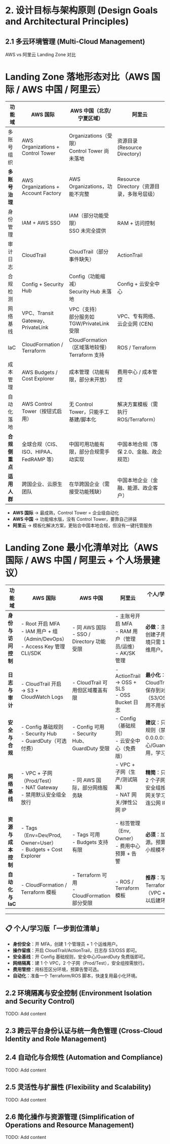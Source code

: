 # 2. 设计目标与架构原则 (Design Goals and Architectural Principles)

## 2.1 多云环境管理 (Multi-Cloud Management)

AWS vs 阿里云 Landing Zone 对比


# Landing Zone 落地形态对比（AWS 国际 / AWS 中国 / 阿里云）

| 功能域       | AWS 国际                                | AWS 中国（北京/宁夏区域）                        | 阿里云                                   |
| ------------ | --------------------------------------- | ------------------------------------------------ | ---------------------------------------- |
| 多账号组织   | AWS Organizations + Control Tower       | Organizations（受限）<br>Control Tower 尚未落地  | 资源目录 (Resource Directory)             |
| **多账号治理**   | AWS Organizations + Account Factory     | AWS Organizations，功能不完整                    | Resource Directory（资源目录，多账号层级） |
| 身份管理     | IAM + AWS SSO                           | IAM（部分功能受限）<br>SSO 未完全提供            | RAM + 访问控制                            |
| 审计日志     | CloudTrail                              | CloudTrail（部分事件缺失）                       | ActionTrail                               |
| 合规检测     | Config + Security Hub                   | Config（功能缩减）<br>Security Hub 未落地        | Config + 云安全中心                       |
| 网络基线     | VPC、Transit Gateway、PrivateLink       | VPC（支持）<br>部分服务如 TGW/PrivateLink 受限   | VPC、专有网络、云企业网 (CEN)             |
| IaC          | CloudFormation / Terraform              | CloudFormation（区域落地较慢）<br>Terraform 支持 | ROS / Terraform                           |
| 成本管理     | AWS Budgets / Cost Explorer             | 成本管理（功能有限，部分未开放）                 | 费用中心 / 成本管控                       |
| 自动化落地   | AWS Control Tower（按钮式启用）         | 无 Control Tower，只能手工基建/脚本化            | 解决方案模板（需执行 ROS/Terraform）      |
| **合规侧重点**   | 全球合规（CIS、ISO、HIPAA、FedRAMP 等） | 中国可用功能有限，部分合规需手动实现             | 中国本地合规（等保 2.0、金融、政企规范）  |
| **适用人群**     | 跨国企业、云原生团队                    | 在华跨国企业（需接受功能残缺）                   | 中国本地企业（金融、能源、政企客户）      |

- **AWS 国际** → 最成熟，Control Tower = 企业级自动化
- **AWS 中国** → 功能缩水版，没有 Control Tower，要靠自己拼装
- **阿里云** → 模板化解决方案，更贴合中国本地合规，但没有一键托管服务

# Landing Zone 最小化清单对比（AWS 国际 / AWS 中国 / 阿里云 + 个人场景建议）

| 功能域        | AWS 国际  | AWS 中国 | 阿里云 | 个人/学习场景最小化建议 |
|--------       |-----------|-----------|---------|-------------------------|
| **身份与访问控制** | - Root 开启 MFA  <br> - IAM 用户 + 组（Admin/DevOps）<br> - Access Key 管理 CLI/SDK | - 同 AWS 国际 <br> - SSO / Directory 功能受限 | - 主账号开启 MFA <br> - RAM 用户（管理员/运维）<br> - AK/SK 管理 | **必做**：主账号开 MFA + 创建子用户操作。学习环境只需 1 管理员 + 1 运维用户。 |
| **日志与审计** | - CloudTrail 开启 → S3 + CloudWatch Logs | - CloudTrail 可用但区域覆盖有限 | - ActionTrail → OSS + SLS <br> - OSS Bucket 日志 | **最小化**：开启 CloudTrail/ActionTrail，保存到对象存储（S3/OSS）即可。学习用不用长期保存。 |
| **安全与合规** | - Config 基础规则 <br> - Security Hub <br> - GuardDuty（可选付费） | - Config 可用 <br> - Security Hub、GuardDuty 受限 | - Config（基础规则） <br> - 云安全中心（免费版） | **建议**：只开 Config 基础规则（禁止 0.0.0.0:22），安全中心/GuardDuty 免费版够用，学习不用买付费版。 |
| **网络基线** | - VPC + 子网（Prod/Test） <br> - NAT Gateway <br> - 禁用默认安全组全放行 | - 同 AWS 国际，部分网络服务缺 | - VPC + 子网（生产/测试隔离） <br> - NAT 网关/弹性公网 IP | **精简**：只建 1 个 VPC + 2 个子网（Prod/Test），安全组按需放行。NAT 网关学习环境可省（用直连公网 IP）。 |
| **资源与成本控制** | - Tags（Env=Dev/Prod, Owner=User）<br> - Budgets + Cost Explorer | - Tags 可用 <br> - Budgets 支持有限 | - 标签管理（Env, Owner）<br> - 费用中心预算 + 告警 | **必须**：加标签方便清理资源。预算告警可选（个人小规模不一定超额）。 |
| **自动化与 IaC** | - CloudFormation / Terraform 模板 | - Terraform 可用 <br> - CloudFormation 部分受限 | - ROS / Terraform 模板 | **推荐**：写一个最小化 Terraform/ROS 模板（VPC + 用户 + 审计），以后建环境一键复用。 |

---

## 📋 个人/学习版「一步到位清单」

- **身份安全**：开 MFA，创建 1 个管理员 + 1 个运维用户。
- **操作留痕**：开启 CloudTrail/ActionTrail，日志存 S3/OSS 即可。
- **安全基线**：开 Config 基础规则，安全中心/GuardDuty 免费版即可。
- **网络隔离**：建 1 个 VPC，2 个子网（Prod/Test），安全组按需放行。
- **费用管控**：用标签区分环境，预算告警可选。
- **自动化**：准备一个 Terraform/ROS 脚本，快速复用最小化环境。


## 2.2 环境隔离与安全控制 (Environment Isolation and Security Control)
TODO: Add content

## 2.3 跨云平台身份认证与统一角色管理 (Cross-Cloud Identity and Role Management)

## 2.4 自动化与合规性 (Automation and Compliance)
TODO: Add content

## 2.5 灵活性与扩展性 (Flexibility and Scalability)
TODO: Add content

## 2.6 简化操作与资源管理 (Simplification of Operations and Resource Management)
TODO: Add content
